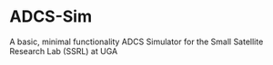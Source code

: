 # ADCS-Sim
A basic, minimal functionality ADCS Simulator for the Small Satellite Research Lab (SSRL) at UGA
